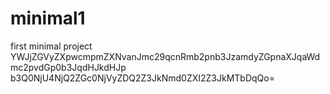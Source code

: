 # minimal1

first minimal project
YWJjZGVyZXpwcmpmZXNvanJmc29qcnRmb2pnb3JzamdyZGpnaXJqaWdmc2pvdGp0b3JqdHJkdHJp
b3Q0NjU4NjQ2ZGc0NjVyZDQ2Z3JkNmd0ZXI2Z3JkMTbDqQo=

